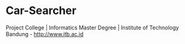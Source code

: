 # Car-Searcher
Project College | Informatics Master Degree | Institute of Technology Bandung - http://www.itb.ac.id
